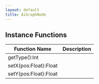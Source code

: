 ```yaml
---
layout: default
title: AiGraphNode
---
```


## Instance Functions

| Function Name | Description |
| --------------- | ------------- |
| getType():Int |  |
| setX(pos:Float):Float |  |
| setY(pos:Float):Float |  |
